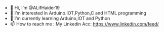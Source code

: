 - 👋 Hi, I’m @ALifHaider19
- 👀 I’m interested in Arduino.IOT,Python,C and HTML programming
- 🌱 I’m currently learning Arduino,IOT and Python
- 📫 How to reach me : 
My Linkedin Acc: https://www.linkedin.com/feed/

<!---
ALifHaider19/ALifHaider19 is a ✨ special ✨ repository because its `README.md` (this file) appears on your GitHub profile.
You can click the Preview link to take a look at your changes.
--->
